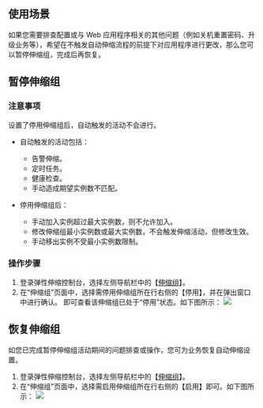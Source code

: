 ## 使用场景

如果您需要排查配置或与 Web 应用程序相关的其他问题（例如关机重置密码、升级业务等），希望在不触发自动伸缩流程的前提下对应用程序进行更改，那么您可以暂停伸缩组，完成后再恢复。

## 暂停伸缩组

### 注意事项
设置了停用伸缩组后，自动触发的活动不会进行。

- 自动触发的活动包括：
	- 告警伸缩。
	- 定时任务。
	- 健康检查。
	- 手动造成期望实例数不匹配。

- 停用伸缩组后：
	- 手动加入实例超过最大实例数，则不允许加入。
	- 修改伸缩组最小实例数或最大实例数，不会触发伸缩活动，但修改生效。
	- 手动移出实例不受最小实例数限制。


### 操作步骤
1. 登录弹性伸缩控制台，选择左侧导航栏中的【[伸缩组](https://console.cloud.tencent.com/autoscaling/group)】。
2. 在“伸缩组”页面中，选择需停用伸缩组所在行右侧的【停用】，并在弹出窗口中进行确认。
即可查看该伸缩组已处于“停用”状态。如下图所示：
![](https://main.qcloudimg.com/raw/d34a4b7ad48d5d23620d3e9dbd4afa5e.png)

## 恢复伸缩组

如您已完成暂停伸缩组活动期间的问题排查或操作，您可为业务恢复自动伸缩设置。

1. 登录弹性伸缩控制台，选择左侧导航栏中的【[伸缩组](https://console.cloud.tencent.com/autoscaling/group)】。
2. 在“伸缩组”页面中，选择需启用伸缩组所在行右侧的【启用】即可。如下图所示：
![](https://main.qcloudimg.com/raw/216fbb71a440af2e1453537531cc0cc1.png)


